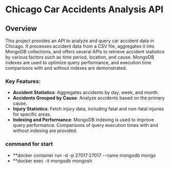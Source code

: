 # Chicago Car Accidents Analysis API

## Overview

This project provides an API to analyze and query car accident data in Chicago. It processes accident data from a CSV file, aggregates it into MongoDB collections, and offers several APIs to retrieve accident statistics by various factors such as time period, location, and cause. MongoDB indexes are used to optimize query performance, and execution time comparisons with and without indexes are demonstrated.

### Key Features:
- **Accident Statistics**: Aggregates accidents by day, week, and month.
- **Accidents Grouped by Cause**: Analyze accidents based on the primary cause.
- **Injury Statistics**: Fetch injury data, including fatal and non-fatal injuries for specific areas.
- **Indexing and Performance**: MongoDB indexing is used to improve query performance. Comparisons of query execution times with and without indexing are provided.


### command for start
- **docker container run -d -p 27017:27017 --name mongodb mongo
- **docker exec -it mongodb mongosh
